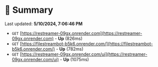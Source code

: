 # 📖 Summary
Last updated: **5/10/2024, 7:06:46 PM**

- `GET` [https://restreamer-09gx.onrender.com](https://restreamer-09gx.onrender.com) - **Up** (826ms)
- `GET` [https://filestreambot-b5k6.onrender.com/](https://filestreambot-b5k6.onrender.com/) - **Up** (782ms)
- `GET` [https://restreamer-09gx.onrender.com/ui](https://restreamer-09gx.onrender.com/ui) - **Up** (1075ms)
